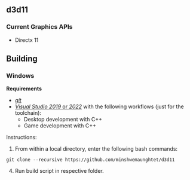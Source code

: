 ## d3d11

### Current Graphics APIs
* Directx 11

## Building
### Windows
**Requirements**
- [_git_](https://git-scm.com/)
- [_Visual Studio 2019_ or _2022_](https://visualstudio.microsoft.com/vs/) with the following workflows (just for the toolchain):
  * Desktop development with C++
  * Game development with C++

Instructions:
1. From within a local directory, enter the following bash commands:
```
git clone --recursive https://github.com/minshwemaunghtet/d3d11
```
4. Run build script in respective folder.
